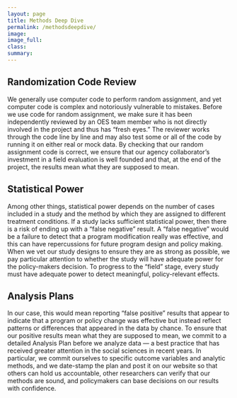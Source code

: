 ```yaml
---
layout: page
title: Methods Deep Dive
permalink: /methodsdeepdive/
image:
image_full: 
class:
summary: 
---
```

## Randomization Code Review

We generally use computer code to perform random assignment, and yet computer code is complex and notoriously vulnerable to mistakes. Before we use code for random assignment, we make sure it has been independently reviewed by an OES team member who is not directly involved in the project and thus has “fresh eyes.” The reviewer works through the code line by line and may also test some or all of the code by running it on either real or mock data. By checking that our random assignment code is correct, we ensure that our agency collaborator’s investment in a field evaluation is well founded and that, at the end of the project, the results mean what they are supposed to mean.

## Statistical Power

Among other things, statistical power depends on the number of cases included in a study and the method by which they are assigned to different treatment conditions. If a study lacks sufficient statistical power, then there is a risk of ending up with a “false negative” result. A “false negative” would be a failure to detect that a program modification really was effective, and this can have repercussions for future program design and policy making. When we vet our study designs to ensure they are as strong as possible, we pay particular attention to whether the study will have adequate power for the policy-makers decision. To progress to the “field” stage, every study must have adequate power to detect meaningful, policy-relevant effects.

## Analysis Plans

In our case, this would mean reporting “false positive” results that appear to indicate that a program or policy change was effective but instead reflect patterns or differences that appeared in the data by chance. To ensure that our positive results mean what they are supposed to mean, we commit to a detailed Analysis Plan before we analyze data — a best practice that has received greater attention in the social sciences in recent years. In particular, we commit ourselves to specific outcome variables and analytic methods, and we date-stamp the plan and post it on our website so that others can hold us accountable, other researchers can verify that our methods are sound, and policymakers can base decisions on our results with confidence.
